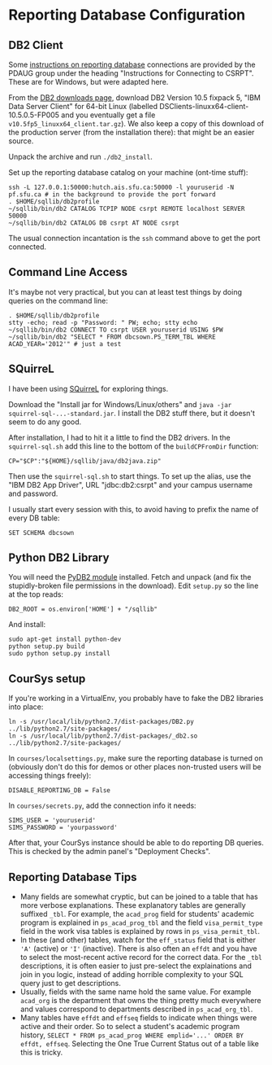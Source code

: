 # Reporting Database Configuration

## DB2 Client

Some [instructions on reporting database](https://www.sfu.ca/irp/links/pdaug.html) connections are provided by the PDAUG group under the heading "Instructions for Connecting to CSRPT". These are for Windows, but were adapted here.

From the [DB2 downloads page](http://www-01.ibm.com/support/docview.wss?rs=71&uid=swg27007053), download
DB2 Version 10.5 fixpack 5, "IBM Data Server Client" for 64-bit Linux
(labelled DSClients-linuxx64-client-10.5.0.5-FP005 and you eventually get a file `v10.5fp5_linuxx64_client.tar.gz`).
We also keep a copy of this download of the production server (from the installation there): that might be an easier source.

Unpack the archive and run `./db2_install`.

Set up the reporting database catalog on your machine (ont-time stuff):

    ssh -L 127.0.0.1:50000:hutch.ais.sfu.ca:50000 -l youruserid -N pf.sfu.ca # in the background to provide the port forward
    . $HOME/sqllib/db2profile
    ~/sqllib/bin/db2 CATALOG TCPIP NODE csrpt REMOTE localhost SERVER 50000
    ~/sqllib/bin/db2 CATALOG DB csrpt AT NODE csrpt

The usual connection incantation is the `ssh` command above to get the port connected.

## Command Line Access

It's maybe not very practical, but you can at least test things by doing queries on the command line:

    . $HOME/sqllib/db2profile
    stty -echo; read -p "Password: " PW; echo; stty echo
    ~/sqllib/bin/db2 CONNECT TO csrpt USER youruserid USING $PW
    ~/sqllib/bin/db2 "SELECT * FROM dbcsown.PS_TERM_TBL WHERE ACAD_YEAR='2012'" # just a test

## SQuirreL

I have been using [SQuirreL](http://squirrel-sql.sourceforge.net/) for exploring things.

Download the "Install jar for Windows/Linux/others" and `java -jar squirrel-sql-...-standard.jar`.
I install the DB2 stuff there, but it doesn't seem to do any good.

After installation, I had to hit it a little to find the DB2 drivers. In the `squirrel-sql.sh` add this line to the bottom of the `buildCPFromDir` function:

    CP="$CP":"${HOME}/sqllib/java/db2java.zip"

Then use the `squirrel-sql.sh` to start things. To set up the alias, use the "IBM DB2 App Driver", URL "jdbc:db2:csrpt" and your campus username and password.

I usually start every session with this, to avoid having to prefix the name of every DB table:

    SET SCHEMA dbcsown

## Python DB2 Library

You will need the [PyDB2 module](http://sourceforge.net/projects/pydb2/) installed. Fetch and unpack (and fix the stupidly-broken file permissions in the download).
Edit `setup.py` so the line at the top reads:

    DB2_ROOT = os.environ['HOME'] + "/sqllib"
    
And install:

    sudo apt-get install python-dev
    python setup.py build
    sudo python setup.py install

## CourSys setup

If you're working in a VirtualEnv, you probably have to fake the DB2 libraries into place:

    ln -s /usr/local/lib/python2.7/dist-packages/DB2.py ../lib/python2.7/site-packages/
    ln -s /usr/local/lib/python2.7/dist-packages/_db2.so ../lib/python2.7/site-packages/

In `courses/localsettings.py`, make sure the reporting database is turned on (obviously don't do this for demos or other places non-trusted users will be accessing things freely):

    DISABLE_REPORTING_DB = False

In `courses/secrets.py`, add the connection info it needs:

    SIMS_USER = 'youruserid'
    SIMS_PASSWORD = 'yourpassword'

After that, your CourSys instance should be able to do reporting DB queries. This is checked by the admin panel's "Deployment Checks".

## Reporting Database Tips

- Many fields are somewhat cryptic, but can be joined to a table that has more verbose explanations.
 These explanatory tables are generally suffixed `_tbl`. 
 For example, the `acad_prog` field for students' academic program is explained in `ps_acad_prog_tbl` and the field `visa_permit_type` field in the work visa tables is explained by rows in `ps_visa_permit_tbl`.
- In these (and other) tables, watch for the `eff_status` field that is either `'A'` (active) or `'I'` (inactive). There is also often an `effdt` and you have to select the most-recent active record for the correct data.
 For the `_tbl` descriptions, it is often easier to just pre-select the explainations and join in you logic, instead of adding horrible complexity to your SQL query just to get descriptions.
- Usually, fields with the same name hold the same value. For example `acad_org` is the department that owns the thing pretty much everywhere and values correspond to departments described in `ps_acad_org_tbl`. 
- Many tables have `effdt` and `effseq` fields to indicate when things were active and their order.
 So to select a student's academic program history, `SELECT * FROM ps_acad_prog WHERE emplid='...' ORDER BY effdt, effseq`. Selecting the One True Current Status out of a table like this is tricky.
